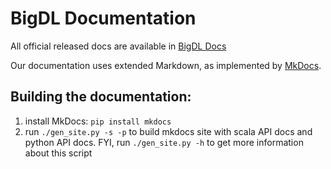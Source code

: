 # BigDL Documentation

All official released docs are available in [BigDL Docs](https://bigdl-project.github.io/)


Our documentation uses extended Markdown, as implemented by [MkDocs](http://mkdocs.org).

## Building the documentation:

1. install MkDocs: `pip install mkdocs`
2. run `./gen_site.py -s -p` to build mkdocs site with scala API docs and python API docs.
FYI, run `./gen_site.py -h` to get more information about this script

